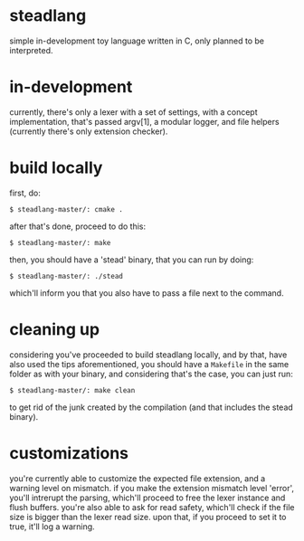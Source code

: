 # steadlang
simple in-development toy language written in C, only planned to be interpreted.

# in-development
currently, there's only a lexer with a set of settings, with a concept implementation, that's passed argv[1], a modular logger, and file helpers (currently there's only extension checker).

# build locally
first, do:
```
$ steadlang-master/: cmake .
```

after that's done, proceed to do this:
```
$ steadlang-master/: make
```

then, you should have a 'stead' binary, that you can run by doing:
```
$ steadlang-master/: ./stead
```

which'll inform you that you also have to pass a file next to the command.

# cleaning up
considering you've proceeded to build steadlang locally, and by that, have also used the tips aforementioned, you should have a ``Makefile`` in the same folder as with your binary, and considering that's the case, you can just run:
```
$ steadlang-master/: make clean
```

to get rid of the junk created by the compilation (and that includes the stead binary).

# customizations
you're currently able to customize the expected file extension, and a warning level on mismatch. if you make the extension mismatch level 'error', you'll intrerupt the parsing, which'll proceed to free the lexer instance and flush buffers.
you're also able to ask for read safety, which'll check if the file size is bigger than the lexer read size. upon that, if you proceed to set it to true, it'll log a warning.
